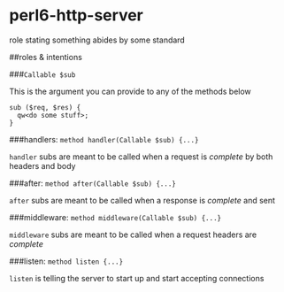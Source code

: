 # perl6-http-server

role stating something abides by some standard

##roles & intentions

###```Callable $sub```

This is the argument you can provide to any of the methods below

```perl6
sub ($req, $res) { 
  qw<do some stuff>;  
}
```

###handlers: ```method handler(Callable $sub) {...}```

```handler``` subs are meant to be called when a request is _complete_ by both headers and body

###after: ```method after(Callable $sub) {...}```

```after``` subs are meant to be called when a response is _complete_ and sent

###middleware: ```method middleware(Callable $sub) {...}```

```middleware``` subs are meant to be called when a request headers are _complete_ 

###listen: ```method listen {...}```

```listen``` is telling the server to start up and start accepting connections
